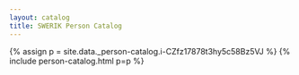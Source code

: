 ```yaml
---
layout: catalog
title: SWERIK Person Catalog
---
```

{% assign p = site.data._person-catalog.i-CZfz17878t3hy5c58Bz5VJ %}
{% include person-catalog.html p=p %}

